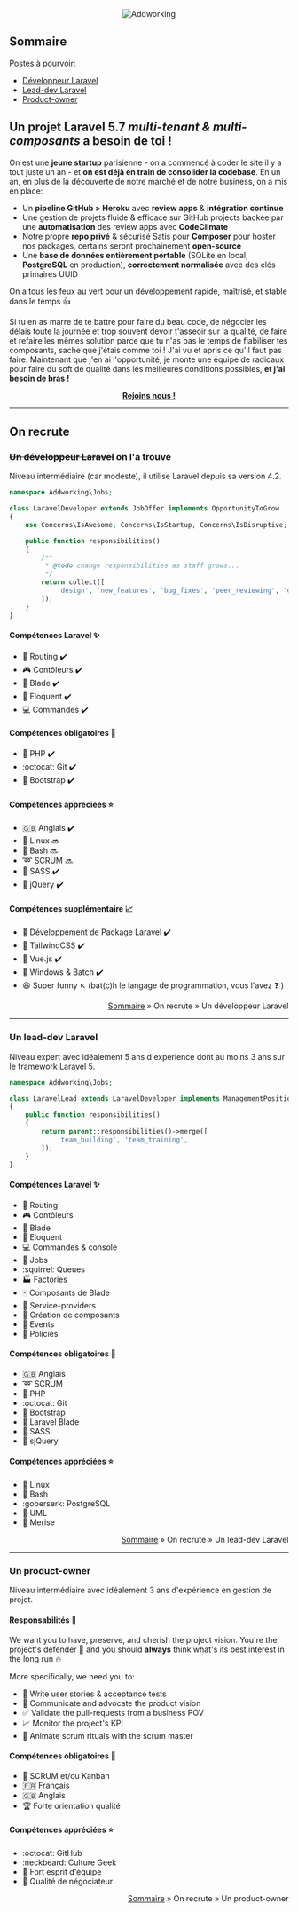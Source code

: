 <div align="center"><img src="http://www.addworking.com/sites/default/files/logo_addworking_2_1.png" alt="Addworking"></div>

## Sommaire

Postes à pourvoir:

+ [Développeur Laravel](#un-développeur-laravel)
+ [Lead-dev Laravel](#un-lead-dev-laravel)
+ [Product-owner](#un-product-owner)

## Un projet Laravel 5.7 *multi-tenant & multi-composants* a besoin de toi !

On est une **jeune startup** parisienne - on a commencé à coder le site il y a tout juste un an - et **on est déjà en train de consolider la codebase**. En un an, en plus de la découverte de notre marché et de notre business, on a mis en place:

+ Un **pipeline GitHub > Heroku** avec **review apps** & **intégration continue**
+ Une gestion de projets fluide & efficace sur GitHub projects backée par une **automatisation** des review apps avec **CodeClimate**
+ Notre propre **repo privé** & sécurisé Satis pour **Composer** pour hoster nos packages, certains seront prochainement **open-source**
+ Une **base de données entièrement portable** (SQLite en local, **PostgreSQL** en production), **correctement normalisée** avec des clés primaires UUID

On a tous les feux au vert pour un développement rapide, maîtrisé, et stable dans le temps :+1:

Si tu en as marre de te battre pour faire du beau code, de négocier les délais toute la journée et trop souvent devoir t'asseoir sur la qualité, de faire et refaire les mêmes solution parce que tu n'as pas le temps de fiabiliser tes composants, sache que j'étais comme toi ! J'ai vu et apris ce qu'il faut pas faire. Maintenant que j'en ai l'opportunité, je monte une équipe de radicaux pour faire du soft de qualité dans les meilleures conditions possibles, **et j'ai besoin de bras !**

<div align="center"><a href="mailto:benjamin@addworking.com" align="center"><b>Rejoins nous !</b></a></div>

---

## On recrute

### ~~Un développeur Laravel~~ on l'a trouvé

Niveau intermédiaire (car modeste), il utilise Laravel depuis sa version 4.2.


```PHP
namespace Addworking\Jobs;

class LaravelDeveloper extends JobOffer implements OpportunityToGrow
{
    use Concerns\IsAwesome, Concerns\IsStartup, Concerns\IsDisruptive;

    public function responsibilities()
    {
        /**
         * @todo change responsibilities as staff grows...
         */
        return collect([
            'design', 'new_features', 'bug_fixes', 'peer_reviewing', 'deployment',
        ]);
    }
}
```

#### Compétences Laravel :sparkles:

+ :bus: Routing  :heavy_check_mark:
+ :video_game: Contôleurs  :heavy_check_mark:
+ :hocho: Blade :heavy_check_mark:
+ :speech_balloon: Eloquent :heavy_check_mark:
+ :computer: Commandes :heavy_check_mark:


#### Compétences obligatoires :star2:

+ :elephant: PHP :heavy_check_mark:
+ :octocat: Git :heavy_check_mark:
+ :beer: Bootstrap :heavy_check_mark:

#### Compétences appréciées :star:

+ :gb: Anglais  :heavy_check_mark:
+ :penguin: Linux :soon:
+ :snake: Bash  :soon:
+ :loop: SCRUM :soon:
+ :balloon: SASS :heavy_check_mark:
+ :triangular_ruler: jQuery :heavy_check_mark:

#### Compétences supplémentaire :chart_with_upwards_trend:

+ :gift: Développement de Package Laravel :heavy_check_mark:
+ :paperclip: TailwindCSS :heavy_check_mark:
+ :rocket: Vue.js :heavy_check_mark:
+ :bath: Windows & Batch :heavy_check_mark:
+ :satisfied: Super funny  :arrow_upper_left: (bat(c)h le langage de programmation, vous l'avez :question: )

<p align="right"><a href="#sommaire">Sommaire</a> &#187; On recrute &#187; Un développeur Laravel</p>

---

### Un lead-dev Laravel

Niveau expert avec idéalement 5 ans d'experience dont au moins 3 ans sur le framework Laravel 5.

```PHP
namespace Addworking\Jobs;

class LaravelLead extends LaravelDeveloper implements ManagementPosition
{
    public function responsibilities()
    {
        return parent::responsibilities()->merge([
            'team_building', 'team_training',
        ]);
    }
}
```

#### Compétences Laravel :sparkles:

+ :bus: Routing
+ :video_game: Contôleurs
+ :hocho: Blade
+ :speech_balloon: Eloquent
+ :computer: Commandes & console
+ :construction_worker: Jobs
+ :squirrel: Queues
+ :factory: Factories
+ :mahjong: Composants de Blade
+ :necktie: Service-providers
+ :crown: Création de composants
+ :birthday: Events
+ :cop: Policies

#### Compétences obligatoires :star2:

+ :gb: Anglais
+ :loop: SCRUM
+ :elephant: PHP
+ :octocat: Git
+ :beer: Bootstrap
+ :hocho: Laravel Blade
+ :ocean: SASS
+ :triangular_ruler: sjQuery

#### Compétences appréciées :star:

+ :penguin: Linux
+ :snake: Bash
+ :goberserk: PostgreSQL
+ :racehorse: UML
+ :hamster: Merise

<p align="right"><a href="#sommaire">Sommaire</a> &#187; On recrute &#187; Un lead-dev Laravel</p>

---

### Un product-owner

Niveau intermédiaire avec idéalement 3 ans d'expérience en gestion de projet.

#### Responsabilités :muscle:

We want you to have, preserve, and cherish the project vision. You're the project's defender :triumph: and you should **always** think what's its best interest in the long run :fire:

More specifically, we need you to:

+ :memo: Write user stories & acceptance tests
+ :speech_balloon: Communicate and advocate the product vision
+ :white_check_mark: Validate the pull-requests from a business POV
+ :chart_with_upwards_trend: Monitor the project's KPI
+ :dart: Animate scrum rituals with the scrum master

#### Compétences obligatoires :star2:

+ :dolphin: SCRUM et/ou Kanban
+ :fr: Français
+ :gb: Anglais
+ :trophy: Forte orientation qualité

#### Compétences appréciées :star:

+ :octocat: GitHub
+ :neckbeard: Culture Geek
+ :rugby_football: Fort esprit d'équipe
+ :gift: Qualité de négociateur

<p align="right"><a href="#sommaire">Sommaire</a> &#187; On recrute &#187; Un product-owner</p>
